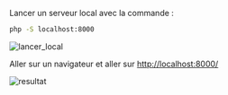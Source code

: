 Lancer un serveur local avec la commande :
```bash
php -S localhost:8000
```

![lancer_local](../images/lancement_local.png)

Aller sur un navigateur et aller sur [http://localhost:8000/](http://localhost:8000/)

![resultat](../images/resultat_cours_phpweb.png)
